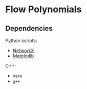 # Flow Polynomials

## Dependencies

Python scripts:

- [NetworkX](https://networkx.org/)
- [Matplotlib](https://matplotlib.org/)

C++:

- `make`
- `g++`
